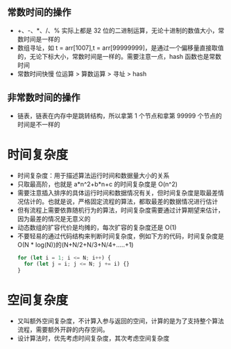 ## 常数时间的操作

- +、-、\*、/、% 实际上都是 32 位的二进制运算，无论十进制的数值大小，常数时间是一样的
- 数组寻址，如 t = arr[1007],t = arr[99999999]，是通过一个偏移量直接取值的，无论下标大小，常数时间是一样的。需要注意一点，hash 函数也是常数时间
- 常数时间快慢 位运算 > 算数运算 > 寻址 > hash

## 非常数时间的操作

- 链表，链表在内存中是跳转结构，所以拿第 1 个节点和拿第 99999 个节点的时间是不一样的

# 时间复杂度

- 时间复杂度：用于描述算法运行时间和数据量大小的关系
- 只取最高阶，也就是 a\*n^2+b\*n+c 的时间复杂度是 O(n^2)
- 需要注意插入排序的具体运行时间和数据情况有关，但时间复杂度是取最差情况估计的。也就是说，严格固定流程的算法，都取最差的数据情况进行估计
- 但有流程上需要依靠随机行为的算法，时间复杂度需要通过计算期望来估计，因为最差的情况是无意义的
- 动态数组的扩容代价是均摊的，每次扩容的复杂度还是 O(1)
- 不要轻易的通过代码结构来判断时间复杂度，例如下方的代码，时间复杂度是 O(N \* log(N))的(N+N/2+N/3+N/4+.....+1)
  ```js
  for (let i = 1; i <= N; i++) {
    for (let j = i; j <= N; j += i) {}
  }
  ```

# 空间复杂度

- 又叫额外空间复杂度，不计算入参与返回的空间，计算的是为了支持整个算法流程，需要额外开辟的内存空间。
- 设计算法时，优先考虑时间复杂度，其次考虑空间复杂度
